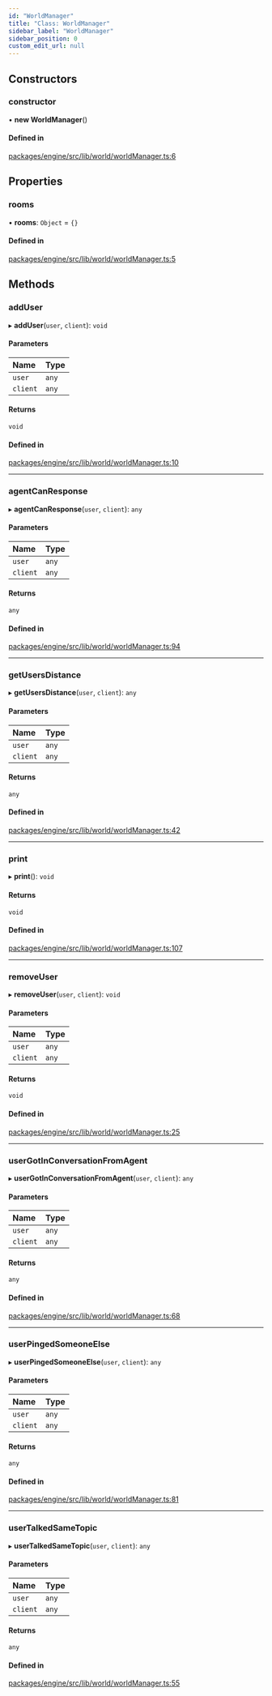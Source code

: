 ```yaml
---
id: "WorldManager"
title: "Class: WorldManager"
sidebar_label: "WorldManager"
sidebar_position: 0
custom_edit_url: null
---
```


## Constructors

### constructor

• **new WorldManager**()

#### Defined in

[packages/engine/src/lib/world/worldManager.ts:6](https://github.com/Oneirocom/MagickML/blob/1bc5ce20/packages/engine/src/lib/world/worldManager.ts#L6)

## Properties

### rooms

• **rooms**: `Object` = `{}`

#### Defined in

[packages/engine/src/lib/world/worldManager.ts:5](https://github.com/Oneirocom/MagickML/blob/1bc5ce20/packages/engine/src/lib/world/worldManager.ts#L5)

## Methods

### addUser

▸ **addUser**(`user`, `client`): `void`

#### Parameters

| Name | Type |
| :------ | :------ |
| `user` | `any` |
| `client` | `any` |

#### Returns

`void`

#### Defined in

[packages/engine/src/lib/world/worldManager.ts:10](https://github.com/Oneirocom/MagickML/blob/1bc5ce20/packages/engine/src/lib/world/worldManager.ts#L10)

___

### agentCanResponse

▸ **agentCanResponse**(`user`, `client`): `any`

#### Parameters

| Name | Type |
| :------ | :------ |
| `user` | `any` |
| `client` | `any` |

#### Returns

`any`

#### Defined in

[packages/engine/src/lib/world/worldManager.ts:94](https://github.com/Oneirocom/MagickML/blob/1bc5ce20/packages/engine/src/lib/world/worldManager.ts#L94)

___

### getUsersDistance

▸ **getUsersDistance**(`user`, `client`): `any`

#### Parameters

| Name | Type |
| :------ | :------ |
| `user` | `any` |
| `client` | `any` |

#### Returns

`any`

#### Defined in

[packages/engine/src/lib/world/worldManager.ts:42](https://github.com/Oneirocom/MagickML/blob/1bc5ce20/packages/engine/src/lib/world/worldManager.ts#L42)

___

### print

▸ **print**(): `void`

#### Returns

`void`

#### Defined in

[packages/engine/src/lib/world/worldManager.ts:107](https://github.com/Oneirocom/MagickML/blob/1bc5ce20/packages/engine/src/lib/world/worldManager.ts#L107)

___

### removeUser

▸ **removeUser**(`user`, `client`): `void`

#### Parameters

| Name | Type |
| :------ | :------ |
| `user` | `any` |
| `client` | `any` |

#### Returns

`void`

#### Defined in

[packages/engine/src/lib/world/worldManager.ts:25](https://github.com/Oneirocom/MagickML/blob/1bc5ce20/packages/engine/src/lib/world/worldManager.ts#L25)

___

### userGotInConversationFromAgent

▸ **userGotInConversationFromAgent**(`user`, `client`): `any`

#### Parameters

| Name | Type |
| :------ | :------ |
| `user` | `any` |
| `client` | `any` |

#### Returns

`any`

#### Defined in

[packages/engine/src/lib/world/worldManager.ts:68](https://github.com/Oneirocom/MagickML/blob/1bc5ce20/packages/engine/src/lib/world/worldManager.ts#L68)

___

### userPingedSomeoneElse

▸ **userPingedSomeoneElse**(`user`, `client`): `any`

#### Parameters

| Name | Type |
| :------ | :------ |
| `user` | `any` |
| `client` | `any` |

#### Returns

`any`

#### Defined in

[packages/engine/src/lib/world/worldManager.ts:81](https://github.com/Oneirocom/MagickML/blob/1bc5ce20/packages/engine/src/lib/world/worldManager.ts#L81)

___

### userTalkedSameTopic

▸ **userTalkedSameTopic**(`user`, `client`): `any`

#### Parameters

| Name | Type |
| :------ | :------ |
| `user` | `any` |
| `client` | `any` |

#### Returns

`any`

#### Defined in

[packages/engine/src/lib/world/worldManager.ts:55](https://github.com/Oneirocom/MagickML/blob/1bc5ce20/packages/engine/src/lib/world/worldManager.ts#L55)
